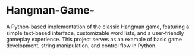 # Hangman-Game-
A Python-based implementation of the classic Hangman game, featuring a simple text-based interface, customizable word lists, and a user-friendly gameplay experience. This project serves as an example of basic game development, string manipulation, and control flow in Python. 
